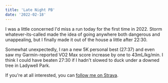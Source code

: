 ```yaml
---
title: 'Late Night PB'
date: '2022-02-18'
---
```


I was a little concerned I'd miss a run today for the first time in 2022. Storm whatever-its-called made the idea of going anywhere both dangerous and unappealing, but I finally made it out of the house a little after 22:30.

Somewhat unexpectedly, I ran a new 5K personal best (27:37) and even saw my Garmin-reported VO2 Max score increase by one to 43mL/kg/min. I think I could have beaten 27:30 if I hadn't slowed to duck under a downed tree in Ladywell Park.

If you're at all interested, you can [follow me on Strava](https://www.strava.com/athletes/21532105).